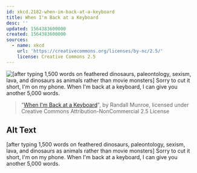 ```yaml
---
id: xkcd.2182-when-im-back-at-a-keyboard
title: When I'm Back at a Keyboard
desc: ''
updated: 1564383600000
created: 1564383600000
sources:
  - name: xkcd
    url: 'https://creativecommons.org/licenses/by-nc/2.5/'
    license: Creative Commons 2.5
---
```

![\[after typing 1,500 words on feathered dinosaurs, paleontology, sexism, lava, and dinosaurs as animals rather than movie monsters\] Sorry to cut it short, I'm on my phone. When I'm back at a keyboard, I can give you another 5,000 words.](https://imgs.xkcd.com/comics/when_im_back_at_a_keyboard.png)
> "[When I'm Back at a Keyboard](https://xkcd.com/2182/)", by Randall Munroe, licensed under Creative Commons Attribution-NonCommercial 2.5 License

## Alt Text
\[after typing 1,500 words on feathered dinosaurs, paleontology, sexism, lava, and dinosaurs as animals rather than movie monsters\] Sorry to cut it short, I'm on my phone. When I'm back at a keyboard, I can give you another 5,000 words.
